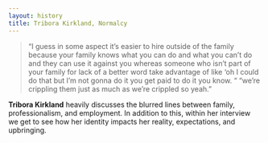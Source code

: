 ```yaml
---
layout: history
title: Tribora Kirkland, Normalcy
---
```


>“I guess in some aspect it’s easier to hire outside of the family because your family knows what you can do and what you can’t do and they can use it against you whereas someone who isn’t part of your family for lack of a better word take advantage of like ‘oh I could do that but I’m not gonna do it you get paid to do it you know. “
“we’re crippling them just as much as we’re crippled so yeah.”

**Tribora Kirkland** heavily discusses the blurred lines between family, professionalism, and employment. In addition to this, within her interview we get to see how her identity impacts her reality, expectations, and upbringing. 
